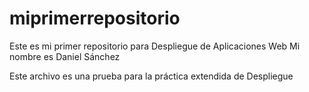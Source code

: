 # miprimerrepositorio
Este es mi primer repositorio para Despliegue de Aplicaciones Web
Mi nombre es Daniel Sánchez

Este archivo es una prueba para la práctica extendida de Despliegue
